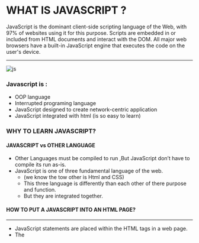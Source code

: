 # WHAT IS JAVASCRIPT ?

JavaScript is the dominant client-side scripting language of the Web, with 97% of websites using it for this purpose. Scripts are embedded in or included from HTML documents and interact with the DOM. All major web browsers have a built-in JavaScript engine that executes the code on the user's device.

-----------------------------

![js](https://cdn.iconscout.com/icon/free/png-256/javascript-2038874-1720087.png)


### Javascript is :

* OOP language 
* Interrupted programing language
* JavaScript designed to  create network-centric application 
* JavaScript integrated with html (is so easy to learn)


### WHY TO LEARN JAVASCRIPT? 

#### JAVASCRIPT vs OTHER LANGUAGE

* Other Languages must be compiled to run ,But JavaScript don’t have to compile its run as-is.
* JavaScript is one of three fundamental language of the web.
  * (we know the tow other is Html and CSS)
  * This three language is differently than  each other  of there purpose and function.
  * But they are integrated together.


#### HOW TO PUT A JAVASCRIPT INTO AN HTML PAGE? 

------------------------

* JavaScript statements are placed within the <script>... </script> HTML tags in a web page.
* The <script> tag alerts the browser program to start interpreting all the text between these tags as a script. A simple syntax of your JavaScript will appear as follows.
* The script tag takes two important attributes −
   -  Language − its value will be javascript. 
   -  Type − the value should be set to "text/javascript".

-----------------------

#### EXTERNAL JAVASCRIPT

Scripts can also be placed in external files:

the file extension is  .js.

The why to link he external file with the html file :

     <script src="myScript.js"></script> 

External JavaScript Advantages
Placing scripts in external files has some advantages:
It separates HTML and code
It makes HTML and JavaScript easier to read and maintain
Cached JavaScript files can speed up page loads



 *to learn more check this [link](https://www.w3schools.com/js/js_variables.asp)* 